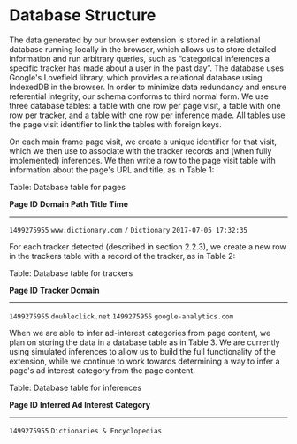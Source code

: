 # Database Structure 

The data generated by our browser extension is stored in a relational database running locally in the browser, which allows us to store detailed information and run arbitrary queries, such as “categorical inferences a specific tracker has made about a user in the past day”. The database uses Google's Lovefield library, which provides a relational database using IndexedDB in the browser. In order to minimize data redundancy and ensure referential integrity, our schema conforms to third normal form. We use three database tables: a table with one row per page visit, a table with one row per tracker, and a table with one row per inference made. All tables use the page visit identifier to link the tables with foreign keys.

On each main frame page visit, we create a unique identifier for that visit, which we then use to associate with the tracker records and (when fully implemented) inferences. We then write a row to the page visit table with information about the page's URL and title, as in Table 1:

Table: Database table for pages

**Page ID**  **Domain**             **Path**  **Title**    **Time**
-----------  --------------------   --------  ------------ ---------------------
`1499275955` `www.dictionary.com`   `/`       `Dictionary` `2017-07-05 17:32:35`

For each tracker detected (described in section 2.2.3), we create a new row in the trackers table with a record of the tracker, as in Table 2:

Table: Database table for trackers

**Page ID**  **Tracker Domain**
------------ ----------------------
`1499275955`  `doubleclick.net`
`1499275955`  `google-analytics.com`

When we are able to infer ad-interest categories from page content, we plan on storing the data in a database table as in Table 3. We are currently using simulated inferences to allow us to build the full functionality of the extension, while we continue to work towards determining a way to infer a page's ad interest category from the page content.

Table: Database table for inferences

**Page ID**  **Inferred Ad Interest Category**  
-----------  ----------------------------------	
`1499275955` `Dictionaries & Encyclopedias`
